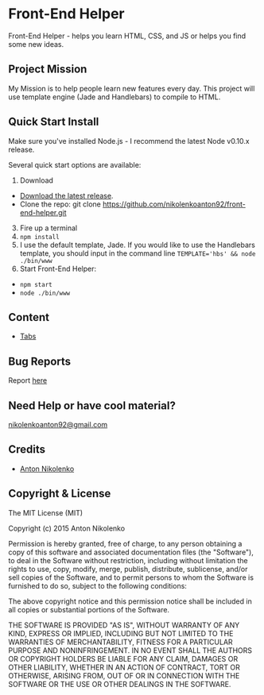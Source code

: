 # Front-End Helper
Front-End Helper - helps you learn HTML, CSS, and JS or helps you find some new ideas.

## Project Mission
My Mission is to help people learn new features every day. This project will use template engine (Jade and Handlebars) to compile to HTML.

## Quick Start Install
Make sure you've installed Node.js - I recommend the latest Node v0.10.x release.

Several quick start options are available:


1. Download
  + [Download the latest release](https://github.com/nikolenkoanton92/front-end-helper/archive/master.zip).
  + Clone the repo: git clone https://github.com/nikolenkoanton92/front-end-helper.git
3. Fire up a terminal
4. `npm install`
5. I use the default template, Jade. If you would like to use the Handlebars template, you should input in the command line `TEMPLATE='hbs' && node ./bin/www`
6. Start Front-End Helper:
  + `npm start`
  + `node ./bin/www`

## Content

+ [Tabs](https://github.com/nikolenkoanton92/front-end-helper/tree/master/views/tabs)

## Bug Reports
Report [here](https://github.com/nikolenkoanton92/front-end-helper/issues)

## Need Help or have cool material?
[nikolenkoanton92@gmail.com](mailto:nikolenkoanton92@gmail.com)

## Credits
* [Anton Nikolenko](https://github.com/nikolenkoanton92)

## Copyright & License
The MIT License (MIT)

Copyright (c) 2015 Anton Nikolenko

Permission is hereby granted, free of charge, to any person obtaining a copy
of this software and associated documentation files (the "Software"), to deal
in the Software without restriction, including without limitation the rights
to use, copy, modify, merge, publish, distribute, sublicense, and/or sell
copies of the Software, and to permit persons to whom the Software is
furnished to do so, subject to the following conditions:

The above copyright notice and this permission notice shall be included in all
copies or substantial portions of the Software.

THE SOFTWARE IS PROVIDED "AS IS", WITHOUT WARRANTY OF ANY KIND, EXPRESS OR
IMPLIED, INCLUDING BUT NOT LIMITED TO THE WARRANTIES OF MERCHANTABILITY,
FITNESS FOR A PARTICULAR PURPOSE AND NONINFRINGEMENT. IN NO EVENT SHALL THE
AUTHORS OR COPYRIGHT HOLDERS BE LIABLE FOR ANY CLAIM, DAMAGES OR OTHER
LIABILITY, WHETHER IN AN ACTION OF CONTRACT, TORT OR OTHERWISE, ARISING FROM,
OUT OF OR IN CONNECTION WITH THE SOFTWARE OR THE USE OR OTHER DEALINGS IN THE
SOFTWARE.
